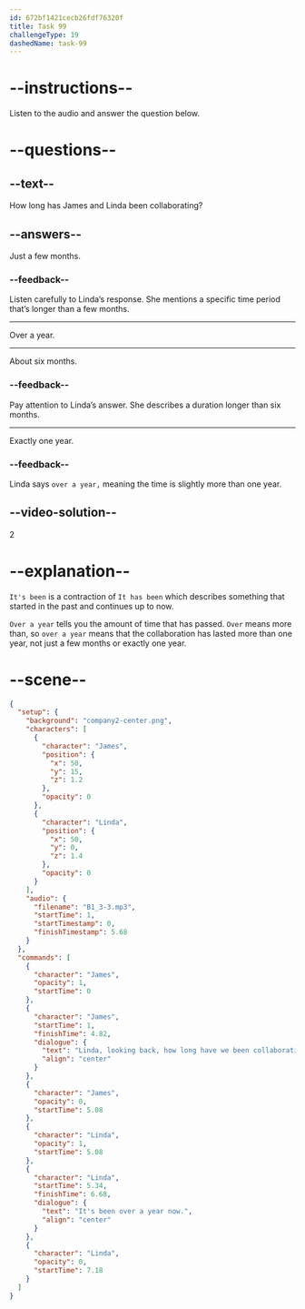 ```yaml
---
id: 672bf1421cecb26fdf76320f
title: Task 99
challengeType: 19
dashedName: task-99
---
```


<!-- (audio) James: Linda, looking back, how long have we been collaborating on these updates?
Linda: It's been over a year now. -->

# --instructions--

Listen to the audio and answer the question below.

# --questions--

## --text--

How long has James and Linda been collaborating?

## --answers--

Just a few months.

### --feedback--

Listen carefully to Linda’s response. She mentions a specific time period that’s longer than a few months.

---

Over a year.

---

About six months.

### --feedback--

Pay attention to Linda’s answer. She describes a duration longer than six months.

---

Exactly one year.

### --feedback--

Linda says `over a year,` meaning the time is slightly more than one year.

## --video-solution--

2

# --explanation--

`It's been` is a contraction of `It has been` which describes something that started in the past and continues up to now. 

`Over a year` tells you the amount of time that has passed. `Over` means more than, so `over a year` means that the collaboration has lasted more than one year, not just a few months or exactly one year.

# --scene--

```json
{
  "setup": {
    "background": "company2-center.png",
    "characters": [
      {
        "character": "James",
        "position": {
          "x": 50,
          "y": 15,
          "z": 1.2
        },
        "opacity": 0
      },
      {
        "character": "Linda",
        "position": {
          "x": 50,
          "y": 0,
          "z": 1.4
        },
        "opacity": 0
      }
    ],
    "audio": {
      "filename": "B1_3-3.mp3",
      "startTime": 1,
      "startTimestamp": 0,
      "finishTimestamp": 5.68
    }
  },
  "commands": [
    {
      "character": "James",
      "opacity": 1,
      "startTime": 0
    },
    {
      "character": "James",
      "startTime": 1,
      "finishTime": 4.82,
      "dialogue": {
        "text": "Linda, looking back, how long have we been collaborating on these updates?",
        "align": "center"
      }
    },
    {
      "character": "James",
      "opacity": 0,
      "startTime": 5.08
    },
    {
      "character": "Linda",
      "opacity": 1,
      "startTime": 5.08
    },
    {
      "character": "Linda",
      "startTime": 5.34,
      "finishTime": 6.68,
      "dialogue": {
        "text": "It's been over a year now.",
        "align": "center"
      }
    },
    {
      "character": "Linda",
      "opacity": 0,
      "startTime": 7.18
    }
  ]
}
```
